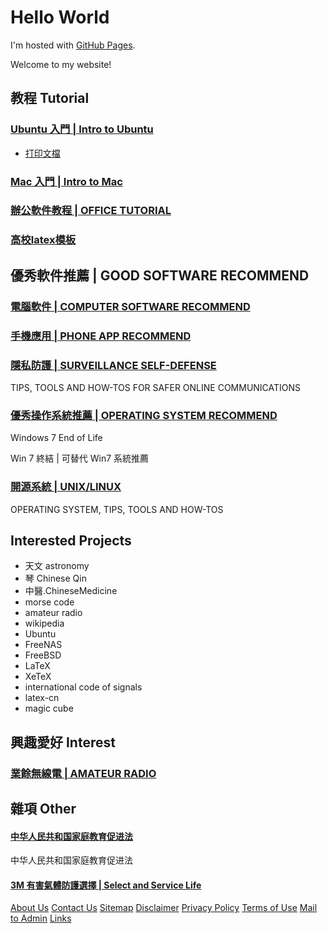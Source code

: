 # Hello World

I'm hosted with [GitHub Pages](https://github.com/Franklyzzm/franklyzzm.github.io).

Welcome to my website!



## 教程 Tutorial

### [Ubuntu 入門 | Intro to Ubuntu](pub/cug/ubuntu_intro.html)

- [打印文檔](pub/ubuntu/Pi400print.html)

 

### [Mac 入門 | Intro to Mac](pub/cug/mac_intro.html)

 

### [辦公軟件教程 | OFFICE TUTORIAL](pub/cug/office-tutorial.html)

 

### [高校latex模板](pub/cug/LaTeX.html)

 

## 優秀軟件推薦 | GOOD SOFTWARE RECOMMEND

### [電腦軟件 | COMPUTER SOFTWARE RECOMMEND](pub/cug/software-recommend.html)

### [手機應用 | PHONE APP RECOMMEND](pub/cug/phone-app-recommend.html)

 

### [隱私防護 | SURVEILLANCE SELF-DEFENSE](pub/ssd.html)

TIPS, TOOLS AND HOW-TOS FOR SAFER ONLINE COMMUNICATIONS

 

### [優秀操作系統推薦 | OPERATING SYSTEM RECOMMEND](pub/cug/win7-end-os-recommend.html)

Windows 7 End of Life

Win 7 終結 | 可替代 Win7 系統推薦

### [開源系統 | UNIX/LINUX](pub/unix-linux.html)

OPERATING SYSTEM, TIPS, TOOLS AND HOW-TOS

 

## Interested Projects

- 天文 astronomy
- 琴 Chinese Qin
- 中醫.ChineseMedicine
- morse code
- amateur radio
- wikipedia
- Ubuntu
- FreeNAS
- FreeBSD
- LaTeX
- XeTeX
- international code of signals
- latex-cn
- magic cube



##  興趣愛好 Interest

### [業餘無線電 | AMATEUR RADIO](pub/ham/amateur-radio.html)

 

## 雜項 Other



#### [中华人民共和国家庭教育促进法](pub/society/中华人民共和国家庭教育促进法.html)

中华人民共和国家庭教育促进法

 

#### [3M 有害氣體防護選擇 | Select and Service Life](https://sls.3m.com/)

 

 

[About Us]() [Contact Us]() [Sitemap]() [Disclaimer]() [Privacy Policy]() [Terms of Use]() [Mail to Admin](mailto:franklyzzm@yahoo.com) [Links](https://franklyzzm.github.io/links.html) 